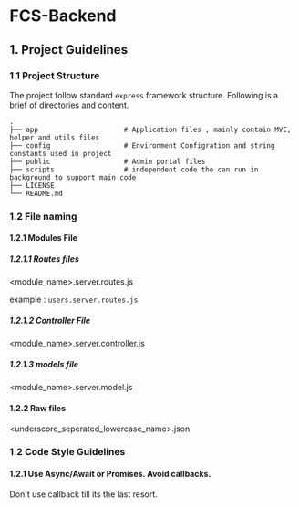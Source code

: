 # FCS-Backend

## 1. Project Guidelines

### 1.1 Project Structure 
The project follow standard `express` framework structure. Following is a brief of directories and content. 

    .
    ├── app                     # Application files , mainly contain MVC, helper and utils files
    ├── config                  # Environment Configration and string constants used in project
    ├── public                  # Admin portal files
    ├── scripts                 # independent code the can run in background to support main code 
    ├── LICENSE
    └── README.md
 
### 1.2 File naming 
#### 1.2.1 Modules File
##### 1.2.1.1 Routes files
<module_name>.server.routes.js 

example : `users.server.routes.js`

##### 1.2.1.2 Controller File 
<module_name>.server.controller.js

##### 1.2.1.3 models file
<module_name>.server.model.js

#### 1.2.2 Raw files 
<underscore_seperated_lowercase_name>.json

### 1.2 Code Style Guidelines 
#### 1.2.1 Use Async/Await or Promises. Avoid callbacks.

Don't use callback till its the last resort. 
